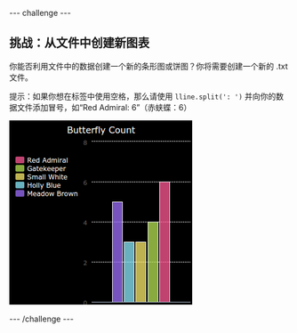 --- challenge ---
## 挑战：从文件中创建新图表

你能否利用文件中的数据创建一个新的条形图或饼图？你将需要创建一个新的 .txt 文件。

提示：如果你想在标签中使用空格，那么请使用 `lline.split(': ')` 并向你的数据文件添加冒号，如“Red Admiral: 6”（赤蛱蝶：6）

![screenshot](images/pets-butterflies.png)



--- /challenge ---